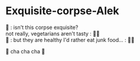 # Exquisite-corpse-Alek
:vampire: : isn't this corpse exquisite? <br>
not really, vegetarians aren't tasty : :vampire_woman: <br>
:vampire: : but they are healthy
I'd rather eat junk food... : :vampire_woman: <br>

:musical_note: cha cha cha :musical_note:
